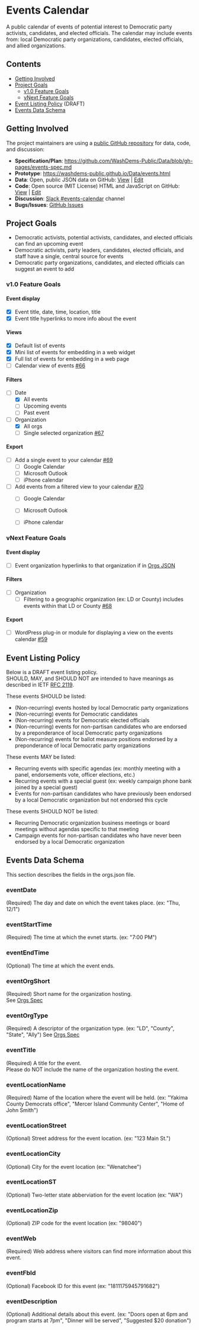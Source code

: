 # Events Calendar

A public calendar of events of potential interest to Democratic party activists, candidates, and elected officials.
The calendar may include events from: local Democratic party organizations, candidates, elected officials, and allied organizations.

## Contents
* [Getting Involved](#getting-involved)
* [Project Goals](#project-goals)
  * [v1.0 Feature Goals](#v10-feature-goals)
  * [vNext Feature Goals](#vnext-feature-goals)
* [Event Listing Policy](#event-listing-policy) (DRAFT)
* [Events Data Schema](#events-data-schema) 

## Getting Involved
The project maintainers are using a [public GitHub repository](https://github.com/WashDems-Public/Data) for data, code, and discussion:
* **Specification/Plan**: https://github.com/WashDems-Public/Data/blob/gh-pages/events-spec.md
* **Prototype**: https://washdems-public.github.io/Data/events.html
* **Data**: Open, public JSON data on GitHub: 
  [View](https://washdems-public.github.io/Data/events.json) 
  | [Edit](https://github.com/WashDems-Public/Data/blob/gh-pages/events.json)
* **Code**: Open source (MIT License) HTML and JavaScript on GitHub: 
  [View](https://washdems-public.github.io/Data/events.html)
  | [Edit](https://github.com/WashDems-Public/Data/blob/gh-pages/events.html)
* **Discussion**: [Slack #events-calendar](https://washdems.slack.com/messages/C27GEDBGT/details/) channel
* **Bugs/Issues**: [GitHub Issues](https://github.com/WashDems-Public/Data/issues)

## Project Goals

* Democratic activists, potential activists, candidates, and elected officials can find an upcoming event
* Democratic activists, party leaders, candidates, elected officials, and staff have a single, central source for events
* Democratic party organizations, candidates, and elected officials can suggest an event to add
 
### v1.0 Feature Goals

#### Event display
* [X] Event title, date, time, location, title
* [X] Event title hyperlinks to more info about the event

#### Views
* [X] Default list of events
* [X] Mini list of events for embedding in a web widget
* [X] Full list of events for embedding in a web page
* [ ] Calendar view of events [#66](https://github.com/WashDems-Public/Data/issues/66)

#### Filters
* [ ] Date
  * [X] All events
  * [ ] Upcoming events
  * [ ] Past event
* [ ] Organization
  * [X] All orgs
  * [ ] Single selected organization [#67](https://github.com/WashDems-Public/Data/issues/67)

#### Export
* [ ] Add a single event to your calendar [#69](https://github.com/WashDems-Public/Data/issues/69)
  * [ ] Google Calendar
  * [ ] Microsoft Outlook
  * [ ] iPhone calendar
* [ ] Add events from a filtered view to your calendar [#70](https://github.com/WashDems-Public/Data/issues/70)
  * [ ] Google Calendar
  * [ ] Microsoft Outlook
  * [ ] iPhone calendar


### vNext Feature Goals

#### Event display
* [ ] Event organization hyperlinks to that organization if in [Orgs JSON](https://washdems-public.github.io/Data/orgs.json)

#### Filters
* [ ] Organization
  * [ ] Filtering to a geographic organization (ex: LD or County) includes events within that LD or County [#68](https://github.com/WashDems-Public/Data/issues/68)
  
#### Export
* [ ] WordPress plug-in or module for displaying a view on the events calendar [#59](https://github.com/WashDems-Public/Data/issues/59)


## Event Listing Policy
Below is a DRAFT event listing policy.  
SHOULD, MAY, and SHOULD NOT are intended to have meanings as described in IETF [RFC 2119](https://www.ietf.org/rfc/rfc2119.txt).

These events SHOULD be listed:
* (Non-recurring) events hosted by local Democratic party organizations
* (Non-recurring) events for Democratic candidates
* (Non-recurring) events for Democratic elected officials
* (Non-recurring) events for non-partisan candidates who are endorsed by a preponderance of local Democratic party organizations
* (Non-recurring) events for ballot measure positions endorsed by a preponderance of local Democratic party organizations

These events MAY be listed:
* Recurring events with specific agendas (ex: monthly meeting with a panel, endorsements vote, officer elections, etc.)
* Recurring events with a special guest (ex: weekly campaign phone bank joined by a special guest)
* Events for non-partisan candidates who have previously been endorsed by a local Democratic organization but not endorsed this cycle

These events SHOULD NOT be listed:
* Recurring Democratic organization business meetings or board meetings without agendas specific to that meeting
* Campaign events for non-partisan candidates who have never been endorsed by a local Democratic organization


## Events Data Schema
This section describes the fields in the orgs.json file.

### eventDate
(Required) The day and date on which the event takes place.  (ex: "Thu, 12/1")

### eventStartTime
(Required) The time at which the evnet starts.  (ex: "7:00 PM")

### eventEndTime
(Optional) The time at which the event ends.  

### eventOrgShort
(Required) Short name for the organization hosting.  
See [Orgs Spec](https://github.com/WashDems-Public/Data/blob/gh-pages/orgs-spec.md#orgshort)

### eventOrgType
(Required) A descriptor of the organization type.  (ex: "LD", "County", "State", "Ally")
See [Orgs Spec](https://github.com/WashDems-Public/Data/blob/gh-pages/orgs-spec.md#orgtype)

### eventTitle
(Required) A title for the event.  
Please do NOT include the name of the organization hosting the event.

### eventLocationName
(Required) Name of the location where the event will be held. 
(ex: "Yakima County Democrats office", 
"Mercer Island Community Center", 
"Home of John Smith")

### eventLocationStreet
(Optional) Street address for the event location. (ex: "123 Main St.")

### eventLocationCity
(Optional) City for the event location (ex: "Wenatchee")

### eventLocationST
(Optional) Two-letter state abberviation for the event location (ex: "WA")

### eventLocationZip
(Optional) ZIP code for the event location (ex: "98040")

### eventWeb
(Required) Web address where visitors can find more information about this event.

### eventFbId
(Optional) Facebook ID for this event (ex: "1811175945791682")

### eventDescription
(Optional) Additional details about this event. 
(ex: "Doors open at 6pm and program starts at 7pm", 
"Dinner will be served", 
"Suggested $20 donation")
